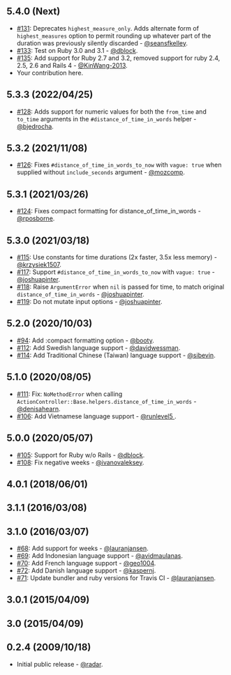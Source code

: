 ## 5.4.0 (Next)

* [#131](https://github.com/radar/distance_of_time_in_words/pull/131): Deprecates `highest_measure_only`. Adds alternate form of `highest_measures` option to permit rounding up whatever part of the duration was previously silently discarded - [@seansfkelley](https://github.com/seansfkelley).
* [#133](https://github.com/radar/distance_of_time_in_words/pull/133): Test on Ruby 3.0 and 3.1 - [@dblock](https://github.com/dblock).
* [#135](https://github.com/radar/distance_of_time_in_words/pull/135): Add support for Ruby 2.7 and 3.2, removed support for ruby 2.4, 2.5, 2.6 and Rails 4 - [@KinWang-2013](https://github.com/KinWang-2013).
* Your contribution here.

## 5.3.3 (2022/04/25)

* [#128](https://github.com/radar/distance_of_time_in_words/pull/128): Adds support for numeric values for both the `from_time` and `to_time` arguments in the `#distance_of_time_in_words` helper - [@bjedrocha](https://github.com/bjedrocha).

## 5.3.2 (2021/11/08)

* [#126](https://github.com/radar/distance_of_time_in_words/pull/126): Fixes `#distance_of_time_in_words_to_now` with `vague: true` when supplied without `include_seconds` argument - [@mozcomp](https://github.com/mozcomp).

## 5.3.1 (2021/03/26)

* [#124](https://github.com/radar/distance_of_time_in_words/pull/124): Fixes compact formatting for distance_of_time_in_words - [@rposborne](https://github.com/rposborne).

## 5.3.0 (2021/03/18)

* [#115](https://github.com/radar/distance_of_time_in_words/pull/115): Use constants for time durations (2x faster, 3.5x less memory) - [@krzysiek1507](https://github.com/krzysiek1507).
* [#117](https://github.com/radar/distance_of_time_in_words/pull/117): Support `#distance_of_time_in_words_to_now` with `vague: true` - [@joshuapinter](https://github.com/joshuapinter).
* [#118](https://github.com/radar/distance_of_time_in_words/pull/118): Raise `ArgumentError` when `nil` is passed for time, to match original `distance_of_time_in_words` - [@joshuapinter](https://github.com/joshuapinter).
* [#119](https://github.com/radar/distance_of_time_in_words/pull/119): Do not mutate input options - [@joshuapinter](https://github.com/joshuapinter).

## 5.2.0 (2020/10/03)

* [#94](https://github.com/radar/distance_of_time_in_words/pull/94): Add :compact formatting option - [@booty](https://github.com/booty).
* [#112](https://github.com/radar/distance_of_time_in_words/pull/112): Add Swedish language support - [@davidwessman](https://github.com/davidwessman).
* [#114](https://github.com/radar/distance_of_time_in_words/pull/114): Add Traditional Chinese (Taiwan) language support - [@sibevin](https://github.com/sibevin).

## 5.1.0 (2020/08/05)

* [#111](https://github.com/radar/distance_of_time_in_words/pull/111): Fix: `NoMethodError` when calling `ActionController::Base.helpers.distance_of_time_in_words` - [@denisahearn](https://github.com/denisahearn).
* [#106](https://github.com/radar/distance_of_time_in_words/pull/106): Add Vietnamese language support - [@runlevel5 ](https://github.com/runlevel5).

## 5.0.0 (2020/05/07)

* [#105](https://github.com/radar/distance_of_time_in_words/pull/105): Support for Ruby w/o Rails - [@dblock](https://github.com/dblock).
* [#108](https://github.com/radar/distance_of_time_in_words/pull/108): Fix negative weeks - [@ivanovaleksey](https://github.com/ivanovaleksey).

## 4.0.1 (2018/06/01)

## 3.1.1 (2016/03/08)

## 3.1.0 (2016/03/07)

* [#68](https://github.com/radar/dotiw/pull/68): Add support for weeks - [@lauranjansen](https://github.com/lauranjansen).
* [#69](https://github.com/radar/dotiw/pull/69): Add Indonesian language support - [@avidmaulanas](https://github.com/avidmaulanas).
* [#70](https://github.com/radar/dotiw/pull/70): Add French language support - [@geo1004](https://github.com/geo1004).
* [#72](https://github.com/radar/dotiw/pull/72): Add Danish language support - [@kaspernj](https://github.com/kaspernj).
* [#71](https://github.com/radar/dotiw/pull/71): Update bundler and ruby versions for Travis CI - [@lauranjansen](https://github.com/lauranjansen).

## 3.0.1 (2015/04/09)

## 3.0 (2015/04/09)

## 0.2.4 (2009/10/18)

* Initial public release - [@radar](https://github.com/radar).
